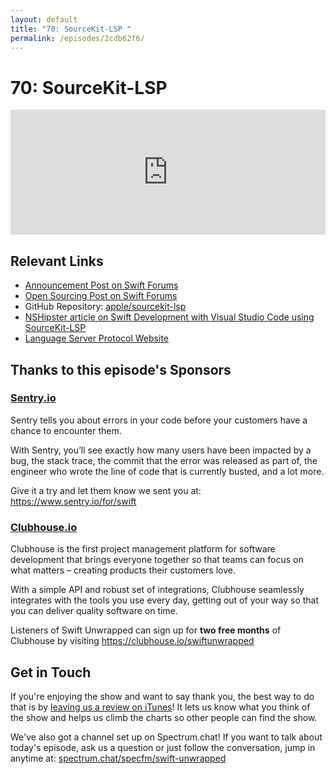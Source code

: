 ```yaml
---
layout: default
title: "70: SourceKit-LSP "
permalink: /episodes/2cdb62f6/
---
```


# 70: SourceKit-LSP

<iframe frameBorder="0" height="200px" scrolling="no" seamless src="https://player.simplecast.com/8cdd945e-9641-42a4-a8ba-7b79fc8f3404" width="100%"></iframe>

## Relevant Links

* [Announcement Post on Swift Forums](https://forums.swift.org/t/new-lsp-language-service-supporting-swift-and-c-family-languages-for-any-editor-and-platform/17024)
* [Open Sourcing Post on Swift Forums](https://forums.swift.org/t/introducing-sourcekit-lsp/17964)
* GitHub Repository: [apple/sourcekit-lsp](https://github.com/apple/sourcekit-lsp)
* [NSHipster article on Swift Development with Visual Studio Code using SourceKit-LSP](https://nshipster.com/vscode)
* [Language Server Protocol Website](https://microsoft.github.io/language-server-protocol)

## Thanks to this episode's Sponsors

### [Sentry.io](https://www.sentry.io/for/swift)

Sentry tells you about errors in your code before your customers have a chance to encounter them.

With Sentry, you’ll see exactly how many users have been impacted by a bug, the stack trace, the commit that the error was released as part of, the engineer who wrote the line of code that is currently busted, and a lot more.

Give it a try and let them know we sent you at: https://www.sentry.io/for/swift

### [Clubhouse.io](https://clubhouse.io/swiftunwrapped)

Clubhouse is the first project management platform for software development that brings everyone together so that teams can focus on what matters – creating products their customers love.

With a simple API and robust set of integrations, Clubhouse seamlessly integrates with the tools you use every day, getting out of your way so that you can deliver quality software on time.

Listeners of Swift Unwrapped can sign up for **two free months** of Clubhouse by visiting https://clubhouse.io/swiftunwrapped

## Get in Touch

If you're enjoying the show and want to say thank you, the best way to do that is by [leaving us a review on iTunes](https://itunes.apple.com/us/podcast/swift-unwrapped/id1209817203?mt=2)! It lets us know what you think of the show and helps us climb the charts so other people can find the show.

We've also got a channel set up on Spectrum.chat! If you want to talk about today's episode, ask us a question or just follow the conversation, jump in anytime at: [spectrum.chat/specfm/swift-unwrapped](https://spectrum.chat/specfm/swift-unwrapped)
